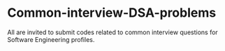 # Common-interview-DSA-problems

All are invited to submit codes related to common interview questions for Software Engineering profiles.
